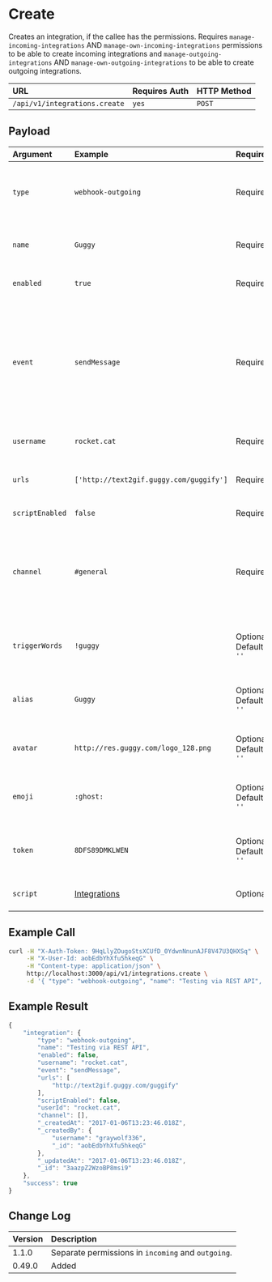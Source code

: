 # Create

Creates an integration, if the callee has the permissions. Requires `manage-incoming-integrations` AND `manage-own-incoming-integrations` permissions to be able to create incoming integrations and `manage-outgoing-integrations` AND `manage-own-outgoing-integrations` to be able to create outgoing integrations.

| URL | Requires Auth | HTTP Method |
| :--- | :--- | :--- |
| `/api/v1/integrations.create` | `yes` | `POST` |

## Payload

| Argument | Example | Required | Description |
| :--- | :--- | :--- | :--- |
| `type` | `webhook-outgoing` | Required | The type of integration to create, `webhook-outgoing` and `webhook-incoming` are supported. |
| `name` | `Guggy` | Required | The name of the integration, only is show on the Administration area. |
| `enabled` | `true` | Required | Whether this integration should be enabled or not. |
| `event` | `sendMessage` | Required | This field is required only for outgoing integration. The type of event, can be any of these: `sendMessage`, `fileUploaded`, `roomArchived`, `roomCreated`, `roomJoined`, `roomLeft`, `userCreated`. |
| `username` | `rocket.cat` | Required | The username who to post this the messages as. |
| `urls` | `['http://text2gif.guggy.com/guggify']` | Required | The urls to call whenever this integration is triggered. |
| `scriptEnabled` | `false` | Required | Whether the script should be enabled. |
| `channel` | `#general` | Required | The channel, group, or `@username`. Can also be `all_public_channels`, `all_private_groups`, or `all_direct_messages`. Comma separated for more than one. |
| `triggerWords` | `!guggy` | Optional   Default: `''` | Specific words, separated by commas, which should trigger this integration. |
| `alias` | `Guggy` | Optional   Default: `''` | The alias which should be applied to messages when this integration is processed. |
| `avatar` | `http://res.guggy.com/logo_128.png` | Optional   Default: `''` | The logo to apply to the messages that this integration sends. |
| `emoji` | `:ghost:` | Optional   Default: `''` | The emoji which should be displayed as the avatar for messages from this integration. |
| `token` | `8DFS89DMKLWEN` | Optional   Default: `''` | If your integration requires a special token from the server \(api key\), use this. |
| `script` | [Integrations](../../../../administrator-guides/integrations/) | Optional | Script triggered when this integration is triggered. |

## Example Call

```bash
curl -H "X-Auth-Token: 9HqLlyZOugoStsXCUfD_0YdwnNnunAJF8V47U3QHXSq" \
     -H "X-User-Id: aobEdbYhXfu5hkeqG" \
     -H "Content-type: application/json" \
     http://localhost:3000/api/v1/integrations.create \
     -d '{ "type": "webhook-outgoing", "name": "Testing via REST API", "event": "sendMessage", "enabled": false, "username": "rocket.cat", "urls": ["http://text2gif.guggy.com/guggify"], "scriptEnabled": false }'
```

## Example Result

```javascript
{
    "integration": {
        "type": "webhook-outgoing",
        "name": "Testing via REST API",
        "enabled": false,
        "username": "rocket.cat",
        "event": "sendMessage",
        "urls": [
            "http://text2gif.guggy.com/guggify"
        ],
        "scriptEnabled": false,
        "userId": "rocket.cat",
        "channel": [],
        "_createdAt": "2017-01-06T13:23:46.018Z",
        "_createdBy": {
            "username": "graywolf336",
            "_id": "aobEdbYhXfu5hkeqG"
        },
        "_updatedAt": "2017-01-06T13:23:46.018Z",
        "_id": "3aazpZ2WzoBP8msi9"
    },
    "success": true
}
```

## Change Log

| Version | Description |
| :--- | :--- |
| 1.1.0 | Separate permissions in `incoming` and `outgoing`. |
| 0.49.0 | Added |


